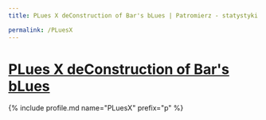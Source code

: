 ```yaml
---
title: PLues X deConstruction of Bar's bLues | Patromierz - statystyki Patronite.pl

permalink: /PLuesX
---
```


# [PLues X deConstruction of Bar's bLues](https://patronite.pl/PLuesX)

{% include profile.md name="PLuesX" prefix="p" %}
